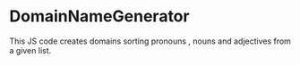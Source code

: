 # DomainNameGenerator
This JS code creates domains sorting pronouns , nouns and adjectives from a given list. 
